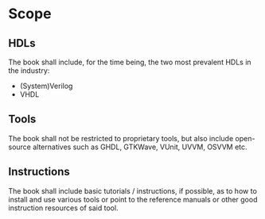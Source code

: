 # Scope
## HDLs
The book shall include, for the time being, the two most prevalent HDLs in the industry:
- (System)Verilog
- VHDL

## Tools
The book shall not be restricted to proprietary tools, but also include open-source alternatives such as GHDL, GTKWave, VUnit, UVVM, OSVVM etc.

## Instructions
The book shall include basic tutorials / instructions, if possible, as to how to install and use various tools or point
to the reference manuals or other good instruction resources of said tool.